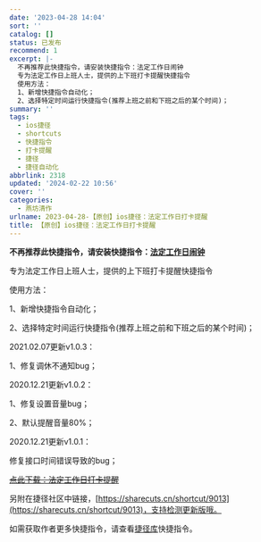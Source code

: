 ```yaml
---
date: '2023-04-28 14:04'
sort: ''
catalog: []
status: 已发布
recommend: 1
excerpt: |-
  不再推荐此快捷指令，请安装快捷指令：法定工作日闹钟
  专为法定工作日上班人士，提供的上下班打卡提醒快捷指令
  使用方法：
  1、新增快捷指令自动化；
  2、选择特定时间运行快捷指令(推荐上班之前和下班之后的某个时间)；
summary: ''
tags:
  - ios捷径
  - shortcuts
  - 快捷指令
  - 打卡提醒
  - 捷径
  - 捷径自动化
abbrlink: 2318
updated: '2024-02-22 10:56'
cover: ''
categories:
  - 燕坊清作
urlname: 2023-04-28-【原创】ios捷径：法定工作日打卡提醒
title: 【原创】ios捷径：法定工作日打卡提醒
---
```


**不再推荐此快捷指令，请安装快捷指令：**[**法定工作日闹钟**](https://www.icloud.com/shortcuts/c26facff83c6474288b4ec3d20610e88)


专为法定工作日上班人士，提供的上下班打卡提醒快捷指令


使用方法：


1、新增快捷指令自动化；


2、选择特定时间运行快捷指令(推荐上班之前和下班之后的某个时间)；


2021.02.07更新v1.0.3：


1、修复调休不通知bug；


2020.12.21更新v1.0.2：


1、修复设置音量bug；


2、默认提醒音量80%；


2020.12.21更新v1.0.1：


修复接口时间错误导致的bug；


[~~点此下载：法定工作日打卡提醒~~](https://www.icloud.com/shortcuts/5d9022df4d014807914567f41bfc917e)


另附在捷径社区中链接，[https://sharecuts.cn/shortcut/9013](https://sharecuts.cn/shortcut/9013)，支持检测更新版哦。


如需获取作者更多快捷指令，请查看[捷径库](https://www.bmqy.net/2342.html)快捷指令。


